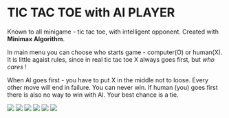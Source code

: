 # TIC TAC TOE with AI PLAYER

Known to all minigame - tic tac toe, with intelligent opponent. Created with **Minimax Algorithm**. 

In main menu you can choose who starts game - computer(O) or human(X). It is little agaist rules, since in real tic tac toe X always goes first, but *who cares* !

When AI goes first - you have to put X in the middle not to loose. Every other move will end in failure. You can never win.
If human (you) goes first there is also no way to win with AI. Your best chance is a tie. 

![](tic_tac_toe_ai/presentation/game0.gif)
![](tic_tac_toe_ai/presentation/game1.gif)
![](tic_tac_toe_ai/presentation/game2.gif)
![](tic_tac_toe_ai/presentation/game3.gif)
![](tic_tac_toe_ai/presentation/game4.gif)
![](tic_tac_toe_ai/presentation/game5.gif)
